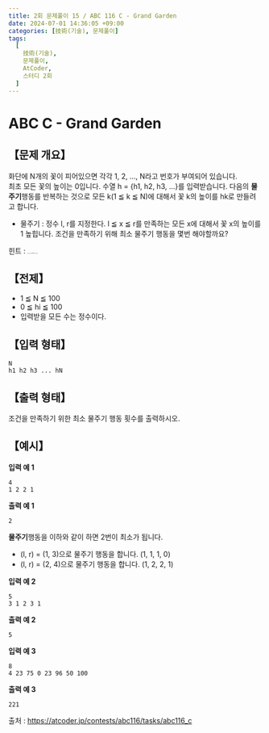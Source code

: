 ```yaml
---
title: 2회 문제풀이 15 / ABC 116 C - Grand Garden
date: 2024-07-01 14:36:05 +09:00
categories: [技術(기술), 문제풀이]
tags:
  [
    技術(기술),
    문제풀이,
    AtCoder,
    스터디 2회
  ]
---
```

# ABC  C - Grand Garden
## 【문제 개요】
화단에 N개의 꽃이 피어있으면 각각 1, 2, ..., N라고 번호가 부여되어 있습니다.<br>
최초 모든 꽃의 높이는 0입니다. 수열 h = {h1, h2, h3, ...}를 입력받습니다. 다음의 **물주기**행동를 반복하는 것으로 모든 k(1 ≦ k ≦ N)에 대해서 꽃 k의 높이를 hk로 만들려고 합니다. 
- 물주기 : 정수 l, r를 지정한다. l ≦ x ≦ r를 만족하는 모든 x에 대해서 꽃 x의 높이를 1 높힙니다.
조건을 만족하기 위해 최소 물주기 행동을 몇번 해야할까요?

힌트 : <span style="font-size:0.1rem">깊이 우선 탐색(DFS) 알고리즘</span>

## 【전제】
- 1 ≦ N ≦ 100
- 0 ≦ hi ≦ 100
- 입력받을 모든 수는 정수이다.

## 【입력 형태】
```
N
h1 h2 h3 ... hN
```

## 【출력 형태】
조건을 만족하기 위한 최소 물주기 행동 횟수를 출력하시오.

## 【예시】

**입력 예 1**

```
4
1 2 2 1
```

**출력 예 1**

```
2
```
**물주기**행동을 이하와 같이 하면 2번이 최소가 됩니다.
- (l, r) = (1, 3)으로 물주기 행동을 합니다. (1, 1, 1, 0)
- (l, r) = (2, 4)으로 물주기 행동을 합니다. (1, 2, 2, 1)

**입력 예 2**

```
5
3 1 2 3 1
```

**출력 예 2**

```
5
```

**입력 예 3**

```
8
4 23 75 0 23 96 50 100
```

**출력 예 3**

```
221
```

출처 : <a href="https://atcoder.jp/contests/abc116/tasks/abc116_c">https://atcoder.jp/contests/abc116/tasks/abc116_c</a> 